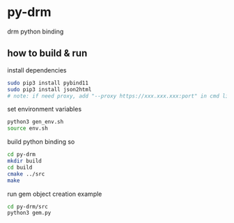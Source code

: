 # py-drm
drm python binding

## how to build & run

install dependencies
```bash
sudo pip3 install pybind11 
sudo pip3 install json2html
# note: if need proxy, add "--proxy https://xxx.xxx.xxx:port" in cmd line
```

set environment variables
```bash
python3 gen_env.sh
source env.sh
```

build python binding so
```bash
cd py-drm
mkdir build
cd build
cmake ../src
make
```

run gem object creation example
```bash
cd py-drm/src
python3 gem.py
```
